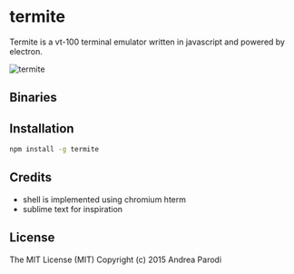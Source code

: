 # termite

Termite is a vt-100 terminal emulator written in javascript and powered by electron.

![termite](media/termite.png)


## Binaries


## Installation

```bash
npm install -g termite
```

## Credits

* shell is implemented using chromium hterm
* sublime text for inspiration

## License
The MIT License (MIT)
Copyright (c) 2015 Andrea Parodi

